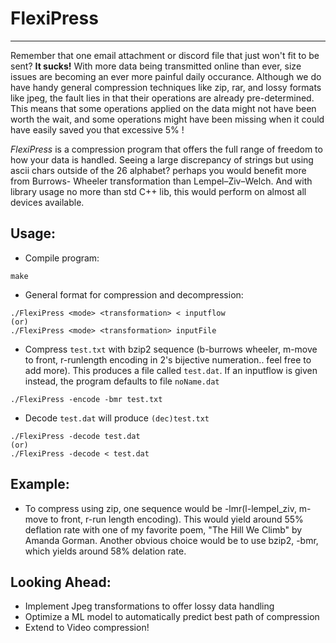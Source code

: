 # FlexiPress
---
Remember that one email attachment or discord file that just won't fit to be sent? **It sucks!** With more data being transmitted online than ever, size issues are becoming an ever more painful daily occurance. Although we do have handy general compression techniques like zip, rar, and lossy formats like jpeg, the fault lies in that their operations are already pre-determined. This means that some operations applied on the data might not have been worth the wait, and some operations might have been missing when it could have easily saved you that excessive 5% !

*FlexiPress* is a compression program that offers the full range of freedom to how your data is handled. Seeing a large discrepancy of strings but using ascii chars outside of the 26 alphabet? perhaps you would benefit more from Burrows- Wheeler transformation than Lempel–Ziv–Welch. And with library usage no more than std C++ lib, this would perform on almost all devices available. 

## Usage:
- Compile program:
```
make
```
- General format for compression and decompression:
```
./FlexiPress <mode> <transformation> < inputflow
(or)
./FlexiPress <mode> <transformation> inputFile
```
- Compress `test.txt` with bzip2 sequence (b-burrows wheeler, m-move to front, r-runlength encoding in 2's bijective numeration.. feel free to add more). This produces a file called `test.dat`. If an inputflow is given instead, the program defaults to file `noName.dat`
```
./FlexiPress -encode -bmr test.txt
```
- Decode `test.dat` will produce `(dec)test.txt`
```
./FlexiPress -decode test.dat
(or)
./FlexiPress -decode < test.dat
```

## Example:
- To compress using zip, one sequence would be -lmr(l-lempel_ziv, m-move to front, r-run length encoding). This would yield around 55% deflation rate with one of my favorite poem, "The Hill We Climb" by Amanda Gorman. Another obvious choice would be to use bzip2, -bmr, which yields around 58% delation rate.

## Looking Ahead:
- Implement Jpeg transformations to offer lossy data handling
- Optimize a ML model to automatically predict best path of compression
- Extend to Video compression! 
